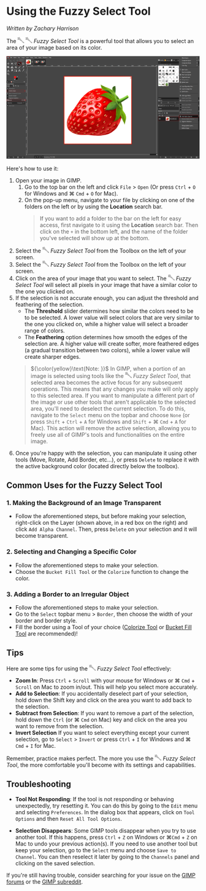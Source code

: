 # Using the Fuzzy Select Tool

*Written by Zachary Harrison*

The ![FuzzySelectTool.png](../images/FuzzySelectTool.png) ![FuzzySelectTool.png](../images/FuzzySelectTool.png) *Fuzzy Select Tool* is a powerful tool that allows you to select an area of your image based on its color. 

![FuzzySelectToolOverview](../images/FuzzySelectToolOverview.png)

Here's how to use it:

1. Open your image in GIMP.
   1. Go to the top bar on the left and click `File` > `Open` (Or press `Ctrl` + `O` for Windows and ⌘ `Cmd` + `O` for Mac). 
   2. On the pop-up menu, navigate to your file by clicking on one of the folders on the left or by using the **Location** search bar.
        > If you want to add a folder to the bar on the left for easy access, first navigate to it using the **Location** search bar. Then click on the `+` in the bottom left, and the name of the folder you've selected will show up at the bottom.
2. Select the ![FuzzySelectTool.png](../images/FuzzySelectTool.png) *Fuzzy Select Tool* from the Toolbox on the left of your screen. 
2. Select the ![FuzzySelectTool.png](../images/FuzzySelectTool.png) *Fuzzy Select Tool* from the Toolbox on the left of your screen. 
3. Click on the area of your image that you want to select. The ![FuzzySelectTool.png](../images/FuzzySelectTool.png) *Fuzzy Select Tool* will select all pixels in your image that have a similar color to the one you clicked on. 
4. If the selection is not accurate enough, you can adjust the threshold and feathering of the selection. 
   - The **Threshold** slider determines how similar the colors need to be to be selected. A lower value will select colors that are very similar to the one you clicked on, while a higher value will select a broader range of colors.
   - The **Feathering** option determines how smooth the edges of the selection are. A higher value will create softer, more feathered edges (a gradual transition between two colors), while a lower value will create sharper edges.
   > ${\color{yellow}\text{Note: }}$ In GIMP, when a portion of an image is selected using tools like the ![FuzzySelectTool.png](../images/FuzzySelectTool.png) *Fuzzy Select Tool*, that selected area becomes the active focus for any subsequent operations. This means that any changes you make will only apply to this selected area. If you want to manipulate a different part of the image or use other tools that aren't applicable to the selected area, you'll need to deselect the current selection. To do this, navigate to the `Select` menu on the topbar and choose `None` (or press `Shift` + `Ctrl` + `A` for Windows and `Shift` + ⌘ `Cmd` + `A` for Mac). This action will remove the active selection, allowing you to freely use all of GIMP's tools and functionalities on the entire image.
5. Once you're happy with the selection, you can manipulate it using other tools (Move, Rotate, Add Border, etc...), or press `Delete` to replace it with the active background color (located directly below the toolbox).

## Common Uses for the Fuzzy Select Tool

### 1. Making the Background of an Image Transparent

- Follow the aforementioned steps, but before making your selection, right-click on the Layer (shown above, in a red box on the right) and click `Add Alpha Channel`. Then, press `Delete` on your selection and it will become transparent.

### 2. Selecting and Changing a Specific Color

- Follow the aforementioned steps to make your selection.
- Choose the `Bucket Fill Tool` or the `Colorize` function to change the color.

### 3. Adding a Border to an Irregular Object

- Follow the aforementioned steps to make your selection.
- Go to the `Select` topbar menu > `Border`, then choose the width of your border and border style. 
- Fill the border using a Tool of your choice ([Colorize Tool](../Color%20Tools/ColorizeTool.md) or [Bucket Fill Tool](../Paint%20Tools/BucketFillTool.md) are recommended)!

## Tips 

Here are some tips for using the ![FuzzySelectTool.png](../images/FuzzySelectTool.png) *Fuzzy Select Tool* effectively:

- **Zoom In**: Press `Ctrl` + `Scroll` with your mouse for Windows or ⌘ `Cmd` + `Scroll` on Mac to zoom in/out. This will help you select more accurately.
- **Add to Selection**: If you accidentally deselect part of your selection, hold down the Shift key and click on the area you want to add back to the selection.
- **Subtract from Selection**: If you want to remove a part of the selection, hold down the `Ctrl` (or ⌘ `Cmd` on Mac) key and click on the area you want to remove from the selection.
- **Invert Selection** If you want to select everything except your current selection, go to `Select` > `Invert` or press `Ctrl` + `I` for Windows and ⌘ `Cmd` + `I` for Mac.

Remember, practice makes perfect. The more you use the ![FuzzySelectTool.png](../images/FuzzySelectTool.png) *Fuzzy Select Tool*, the more comfortable you'll become with its settings and capabilities.

## Troubleshooting

- **Tool Not Responding**: If the tool is not responding or behaving unexpectedly, try resetting it. You can do this by going to the `Edit` menu and selecting `Preferences`. In the dialog box that appears, click on `Tool Options` and then `Reset All Tool Options`.

- **Selection Disappears**: Some GIMP tools disappear when you try to use another tool. If this happens, press `Ctrl` + `Z` on Windows or ⌘`Cmd` + `Z` on Mac to undo your previous action(s). If you need to use another tool but keep your selection, go to the `Select` menu and choose `Save to Channel`. You can then reselect it later by going to the `Channels` panel and clicking on the saved selection.

If you're still having trouble, consider searching for your issue on the [GIMP forums](https://www.gimp-forum.net/) or the [GIMP subreddit](https://www.reddit.com/r/GIMP/).